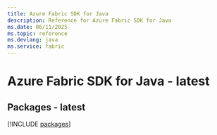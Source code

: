 ```yaml
---
title: Azure Fabric SDK for Java
description: Reference for Azure Fabric SDK for Java
ms.date: 06/11/2025
ms.topic: reference
ms.devlang: java
ms.service: fabric
---
```

# Azure Fabric SDK for Java - latest
## Packages - latest
[!INCLUDE [packages](fabric-index.md)]